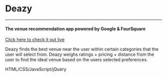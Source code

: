 # Deazy 
---
#### The venue recommendation app powered by Google & FourSquare

[Click here to check it out live](https://yalelikeyale.github.io/api-hack/)

Deazy finds the best venue near the user within certain categories that the user will select from. Deazy weighs ratings + pricing + distance from the user to find the ideal venue based on the users selected preferences. 

HTML/CSS/JavaScript/jQuery
